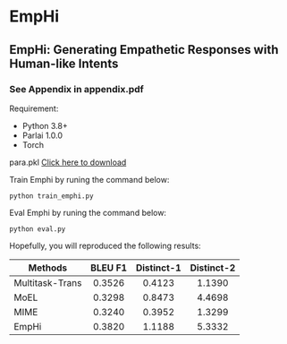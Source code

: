 # EmpHi

## EmpHi: Generating Empathetic Responses with Human-like Intents

### See Appendix in appendix.pdf

Requirement:
- Python 3.8+
- Parlai 1.0.0
- Torch

para.pkl [Click here to download](https://drive.google.com/file/d/1OCJaZGGT7vTW4TAjJxkOXglKSqfTR1Gy/view?usp=sharing)

Train Emphi by runing the command below:
```
python train_emphi.py
```

Eval Emphi by runing the command below:
```
python eval.py
```

Hopefully, you will reproduced the following results:

| Methods      | BLEU F1   | Distinct-1     | Distinct-2     |
| ---------- | :-----------:  | :-----------: | :-----------: |
| Multitask-Trans     | 0.3526     | 0.4123     | 1.1390     |
| MoEL     | 0.3298     | 0.8473     | 4.4698     |
| MIME     | 0.3240     | 0.3952     | 1.3299     |
| EmpHi     | 0.3820     | 1.1188     | 5.3332     |
